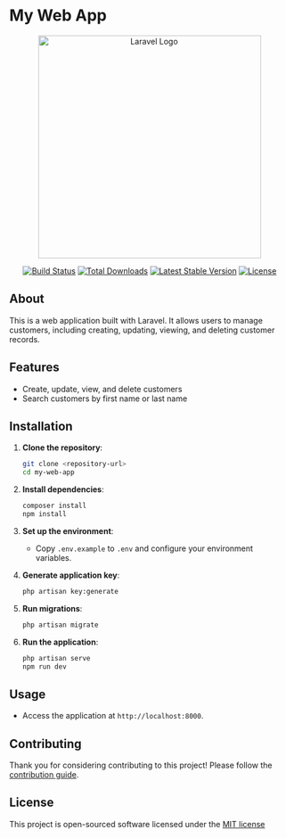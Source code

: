 # My Web App

<p align="center"><a href="https://laravel.com" target="_blank"><img src="https://raw.githubusercontent.com/laravel/art/master/logo-lockup/5%20SVG/2%20CMYK/1%20Full%20Color/laravel-logolockup-cmyk-red.svg" width="400" alt="Laravel Logo"></a></p>

<p align="center">
<a href="https://github.com/laravel/framework/actions"><img src="https://github.com/laravel/framework/workflows/tests/badge.svg" alt="Build Status"></a>
<a href="https://packagist.org/packages/laravel/framework"><img src="https://img.shields.io/packagist/dt/laravel/framework" alt="Total Downloads"></a>
<a href="https://packagist.org/packages/laravel/framework"><img src="https://img.shields.io/packagist/v/laravel/framework" alt="Latest Stable Version"></a>
<a href="https://packagist.org/packages/laravel/framework"><img src="https://img.shields.io/packagist/l/laravel/framework" alt="License"></a>
</p>

## About

This is a web application built with Laravel. It allows users to manage customers, including creating, updating, viewing, and deleting customer records.

## Features

- Create, update, view, and delete customers
- Search customers by first name or last name

## Installation

1. **Clone the repository**:
    ```bash
    git clone <repository-url>
    cd my-web-app
    ```

2. **Install dependencies**:
    ```bash
    composer install
    npm install
    ```

3. **Set up the environment**:
    - Copy `.env.example` to `.env` and configure your environment variables.

4. **Generate application key**:
    ```bash
    php artisan key:generate
    ```

5. **Run migrations**:
    ```bash
    php artisan migrate
    ```

6. **Run the application**:
    ```bash
    php artisan serve
    npm run dev
    ```
   
## Usage

- Access the application at `http://localhost:8000`.

## Contributing

Thank you for considering contributing to this project! Please follow the [contribution guide](https://laravel.com/docs/contributions).

## License

This project is open-sourced software licensed under the [MIT license](https://opensource.org/licenses/MIT)
